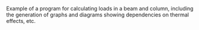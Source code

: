 Example of a program for calculating loads in a beam and column, including the generation of graphs and diagrams showing dependencies on thermal effects, etc.
